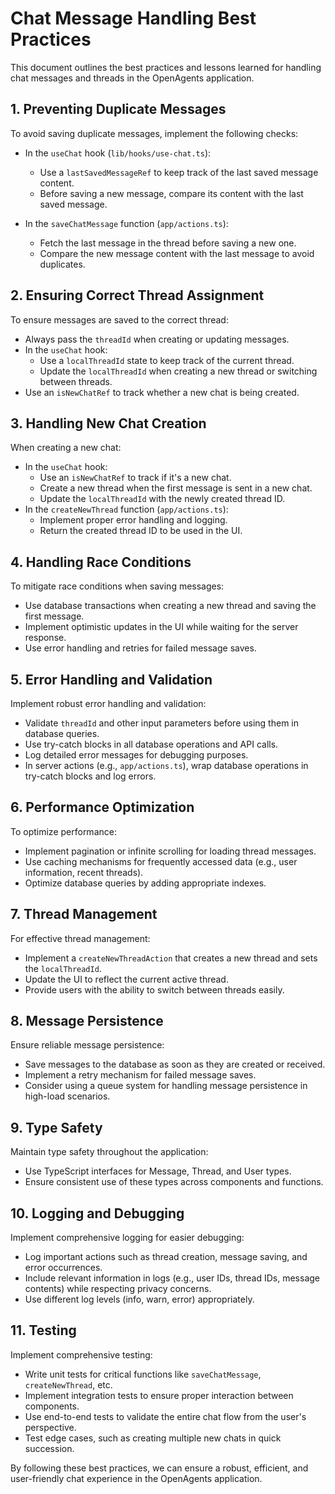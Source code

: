 # Chat Message Handling Best Practices

This document outlines the best practices and lessons learned for handling chat messages and threads in the OpenAgents application.

## 1. Preventing Duplicate Messages

To avoid saving duplicate messages, implement the following checks:

- In the `useChat` hook (`lib/hooks/use-chat.ts`):
  - Use a `lastSavedMessageRef` to keep track of the last saved message content.
  - Before saving a new message, compare its content with the last saved message.

- In the `saveChatMessage` function (`app/actions.ts`):
  - Fetch the last message in the thread before saving a new one.
  - Compare the new message content with the last message to avoid duplicates.

## 2. Ensuring Correct Thread Assignment

To ensure messages are saved to the correct thread:

- Always pass the `threadId` when creating or updating messages.
- In the `useChat` hook:
  - Use a `localThreadId` state to keep track of the current thread.
  - Update the `localThreadId` when creating a new thread or switching between threads.
- Use an `isNewChatRef` to track whether a new chat is being created.

## 3. Handling New Chat Creation

When creating a new chat:

- In the `useChat` hook:
  - Use an `isNewChatRef` to track if it's a new chat.
  - Create a new thread when the first message is sent in a new chat.
  - Update the `localThreadId` with the newly created thread ID.
- In the `createNewThread` function (`app/actions.ts`):
  - Implement proper error handling and logging.
  - Return the created thread ID to be used in the UI.

## 4. Handling Race Conditions

To mitigate race conditions when saving messages:

- Use database transactions when creating a new thread and saving the first message.
- Implement optimistic updates in the UI while waiting for the server response.
- Use error handling and retries for failed message saves.

## 5. Error Handling and Validation

Implement robust error handling and validation:

- Validate `threadId` and other input parameters before using them in database queries.
- Use try-catch blocks in all database operations and API calls.
- Log detailed error messages for debugging purposes.
- In server actions (e.g., `app/actions.ts`), wrap database operations in try-catch blocks and log errors.

## 6. Performance Optimization

To optimize performance:

- Implement pagination or infinite scrolling for loading thread messages.
- Use caching mechanisms for frequently accessed data (e.g., user information, recent threads).
- Optimize database queries by adding appropriate indexes.

## 7. Thread Management

For effective thread management:

- Implement a `createNewThreadAction` that creates a new thread and sets the `localThreadId`.
- Update the UI to reflect the current active thread.
- Provide users with the ability to switch between threads easily.

## 8. Message Persistence

Ensure reliable message persistence:

- Save messages to the database as soon as they are created or received.
- Implement a retry mechanism for failed message saves.
- Consider using a queue system for handling message persistence in high-load scenarios.

## 9. Type Safety

Maintain type safety throughout the application:

- Use TypeScript interfaces for Message, Thread, and User types.
- Ensure consistent use of these types across components and functions.

## 10. Logging and Debugging

Implement comprehensive logging for easier debugging:

- Log important actions such as thread creation, message saving, and error occurrences.
- Include relevant information in logs (e.g., user IDs, thread IDs, message contents) while respecting privacy concerns.
- Use different log levels (info, warn, error) appropriately.

## 11. Testing

Implement comprehensive testing:

- Write unit tests for critical functions like `saveChatMessage`, `createNewThread`, etc.
- Implement integration tests to ensure proper interaction between components.
- Use end-to-end tests to validate the entire chat flow from the user's perspective.
- Test edge cases, such as creating multiple new chats in quick succession.

By following these best practices, we can ensure a robust, efficient, and user-friendly chat experience in the OpenAgents application.